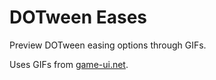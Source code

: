 # DOTween Eases

Preview DOTween easing options through GIFs.

Uses GIFs from [game-ui.net](https://game-ui.net/?p=835).

